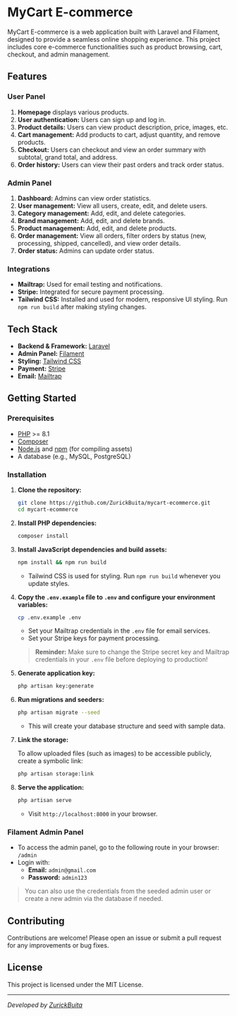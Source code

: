 # MyCart E-commerce

MyCart E-commerce is a web application built with Laravel and Filament, designed to provide a seamless online shopping experience. This project includes core e-commerce functionalities such as product browsing, cart, checkout, and admin management.

## Features

### User Panel

1. **Homepage** displays various products.
2. **User authentication:** Users can sign up and log in.
3. **Product details:** Users can view product description, price, images, etc.
4. **Cart management:** Add products to cart, adjust quantity, and remove products.
5. **Checkout:** Users can checkout and view an order summary with subtotal, grand total, and address.
6. **Order history:** Users can view their past orders and track order status.

### Admin Panel

1. **Dashboard:** Admins can view order statistics.
2. **User management:** View all users, create, edit, and delete users.
3. **Category management:** Add, edit, and delete categories.
4. **Brand management:** Add, edit, and delete brands.
5. **Product management:** Add, edit, and delete products.
6. **Order management:** View all orders, filter orders by status (new, processing, shipped, cancelled), and view order details.
7. **Order status:** Admins can update order status.

### Integrations

- **Mailtrap:** Used for email testing and notifications.
- **Stripe:** Integrated for secure payment processing.
- **Tailwind CSS:** Installed and used for modern, responsive UI styling. Run `npm run build` after making styling changes.

## Tech Stack

- **Backend & Framework:** [Laravel](https://laravel.com/)
- **Admin Panel:** [Filament](https://filamentphp.com/)
- **Styling:** [Tailwind CSS](https://tailwindcss.com/)
- **Payment:** [Stripe](https://stripe.com/)
- **Email:** [Mailtrap](https://mailtrap.io/)

## Getting Started

### Prerequisites

- [PHP](https://www.php.net/) >= 8.1
- [Composer](https://getcomposer.org/)
- [Node.js](https://nodejs.org/) and [npm](https://www.npmjs.com/) (for compiling assets)
- A database (e.g., MySQL, PostgreSQL)

### Installation

1. **Clone the repository:**
    ```bash
    git clone https://github.com/ZurickBuita/mycart-ecommerce.git
    cd mycart-ecommerce
    ```

2. **Install PHP dependencies:**
    ```bash
    composer install
    ```

3. **Install JavaScript dependencies and build assets:**
    ```bash
    npm install && npm run build
    ```
    - Tailwind CSS is used for styling. Run `npm run build` whenever you update styles.

4. **Copy the `.env.example` file to `.env` and configure your environment variables:**
    ```bash
    cp .env.example .env
    ```
    - Set your Mailtrap credentials in the `.env` file for email services.
    - Set your Stripe keys for payment processing.
    
    > **Reminder:** Make sure to change the Stripe secret key and Mailtrap credentials in your `.env` file before deploying to production!
    
5. **Generate application key:**
    ```bash
    php artisan key:generate
    ```

6. **Run migrations and seeders:**
    ```bash
    php artisan migrate --seed
    ```
    - This will create your database structure and seed with sample data.

7. **Link the storage:**

    To allow uploaded files (such as images) to be accessible publicly, create a symbolic link:

    ```bash
    php artisan storage:link
    ```

8. **Serve the application:**
    ```bash
    php artisan serve
    ```
    - Visit `http://localhost:8000` in your browser.

### Filament Admin Panel

- To access the admin panel, go to the following route in your browser: `/admin`
- Login with:
  - **Email:** `admin@gmail.com`
  - **Password:** `admin123`

> You can also use the credentials from the seeded admin user or create a new admin via the database if needed.

## Contributing

Contributions are welcome! Please open an issue or submit a pull request for any improvements or bug fixes.

## License

This project is licensed under the MIT License.

---

*Developed by [ZurickBuita](https://github.com/ZurickBuita)*
